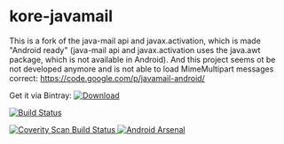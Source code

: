 # kore-javamail
This is a fork of the java-mail api and javax.activation, which is made "Android ready" (java-mail api and javax.activation uses the java.awt package, which is not available in Android). And this project seems ot be not developed anymore and is not able to load MimeMultipart messages correct: https://code.google.com/p/javamail-android/

Get it via Bintray:  [ ![Download](https://api.bintray.com/packages/konradrenner/maven/kore-javamail/images/download.svg) ](https://bintray.com/konradrenner/maven/kore-javamail/_latestVersion)

[![Build Status](https://secure.travis-ci.org/konradrenner/kore-javamail.png?branch=master)](http://travis-ci.org/konradrenner/kore-javamail)

<a href="https://scan.coverity.com/projects/4758">
  <img alt="Coverity Scan Build Status"
       src="https://scan.coverity.com/projects/4758/badge.svg"/>
</a>

<a href="http://android-arsenal.com/details/1/1697">
  <img alt="Android Arsenal"
       src="https://img.shields.io/badge/Android%20Arsenal-kore--javamail-brightgreen.svg?style=flat)%5D(http://android-arsenal.com/details/1/1697"/>
</a>
